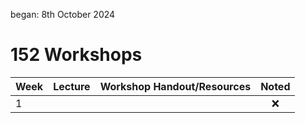 began: 8th October 2024

# 152 Workshops

| Week | Lecture | Workshop Handout/Resources | Noted |
| ---- | ------- | -------------------------- | :---: |
| 1    | [](#)   | []()                       |  ❌   |
